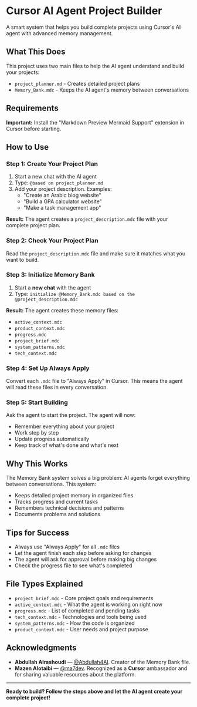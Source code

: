 # Cursor AI Agent Project Builder

A smart system that helps you build complete projects using Cursor's AI agent with advanced memory management.

## What This Does

This project uses two main files to help the AI agent understand and build your projects:
- `project_planner.md` - Creates detailed project plans  
- `Memory_Bank.mdc` - Keeps the AI agent's memory between conversations

## Requirements

**Important:** Install the "Markdown Preview Mermaid Support" extension in Cursor before starting.

## How to Use

### Step 1: Create Your Project Plan

1. Start a new chat with the AI agent
2. Type: `@based on project_planner.md` 
3. Add your project description. Examples:
   - "Create an Arabic blog website"
   - "Build a GPA calculator website" 
   - "Make a task management app"

**Result:** The agent creates a `project_description.mdc` file with your complete project plan.

### Step 2: Check Your Project Plan

Read the `project_description.mdc` file and make sure it matches what you want to build.

### Step 3: Initialize Memory Bank

1. Start a **new chat** with the agent
2. Type: `initialize @Memory_Bank.mdc based on the @project_description.mdc`

**Result:** The agent creates these memory files:
- `active_context.mdc`
- `product_context.mdc` 
- `progress.mdc`
- `project_brief.mdc`
- `system_patterns.mdc`
- `tech_context.mdc`

### Step 4: Set Up Always Apply

Convert each `.mdc` file to "Always Apply" in Cursor. This means the agent will read these files in every conversation.

### Step 5: Start Building

Ask the agent to start the project. The agent will now:
- Remember everything about your project
- Work step by step
- Update progress automatically
- Keep track of what's done and what's next

## Why This Works

The Memory Bank system solves a big problem: AI agents forget everything between conversations. This system:

- Keeps detailed project memory in organized files
- Tracks progress and current tasks  
- Remembers technical decisions and patterns
- Documents problems and solutions

## Tips for Success

- Always use "Always Apply" for all `.mdc` files
- Let the agent finish each step before asking for changes
- The agent will ask for approval before making big changes
- Check the progress file to see what's completed

## File Types Explained

- `project_brief.mdc` - Core project goals and requirements
- `active_context.mdc` - What the agent is working on right now  
- `progress.mdc` - List of completed and pending tasks
- `tech_context.mdc` - Technologies and tools being used
- `system_patterns.mdc` - How the code is organized
- `product_context.mdc` - User needs and project purpose


## Acknowledgments
- **Abdullah Alrashoudi** — [@Abdullah4AI](https://x.com/Abdullah4AI). Creator of the Memory Bank file.  
- **Mazen Alotaibi** — [@ma7dev](https://x.com/ma7dev). Recognized as a **Cursor** ambassador and for sharing valuable resources about the platform.

---

**Ready to build? Follow the steps above and let the AI agent create your complete project!**
